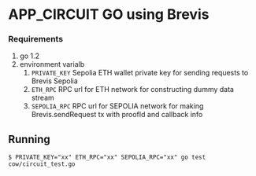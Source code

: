 # APP_CIRCUIT GO using Brevis

### Requirements
1. go 1.2
2. environment varialb
   1. `PRIVATE_KEY` Sepolia ETH wallet private key for sending requests to Brevis Sepolia
   2. `ETH_RPC` RPC url for ETH network for constructing dummy data stream
   3. `SEPOLIA_RPC` RPC url for SEPOLIA network for making Brevis.sendRequest tx with proofId and callback info

## Running

`$ PRIVATE_KEY="xx" ETH_RPC="xx" SEPOLIA_RPC="xx" go test cow/circuit_test.go`

